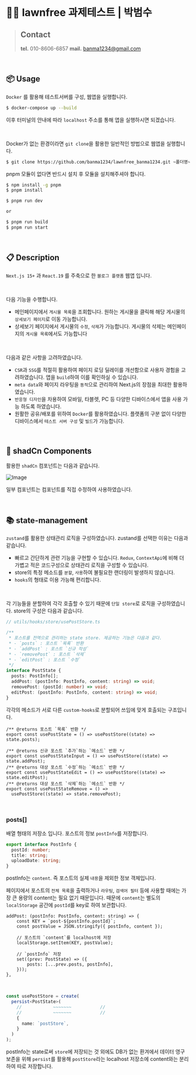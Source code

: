 # 👨‍💻 lawnfree 과제테스트 | 박범수

> ## Contact
>
> **tel.** 010-8606-6857
> **mail.** banma1234@gmail.com

<br/>

## 📦 Usage

`Docker` 를 활용해 테스트서버를 구성, 웹앱을 실행합니다.

```bash
$ docker-compose up --build
```

이후 터미널의 안내에 따라 `localhost` 주소를 통해 앱을 실행하시면 되겠습니다.

<br/>

Docker가 없는 환경이라면 `git clone`을 활용한 일반적인 방법으로 웹앱을 실행합니다.

```bash
$ git clone https://github.com/banma1234/lawnfree_banma1234.git ~폴더명~
```

pnpm 모듈이 없다면 반드시 설치 후 모듈을 설치해주셔야 합니다.

```bash
$ npm install -g pnpm
$ pnpm install
```

```bash
$ pnpm run dev

or

$ pnpm run build
$ pnpm run start
```

<br/>

## 📋 Description

`Next.js 15+` 과 `React.19` 를 주축으로 한 `블로그 플랫폼` 웹앱 입니다.

<br/>

다음 기능을 수행합니다.

- 메인페이지에서 `게시물 목록`을 조회합니다. 원하는 게시물을 클릭해 해당 게시물의 `상세보기 페이지`로 이동 가능합니다.
- 상세보기 페이지에서 게시물의 `수정`, `삭제`가 가능합니다. 게시물의 삭제는 메인페이지의 `게시물 목록`에서도 가능합니다

<br/>

다음과 같은 사항을 고려하였습니다.

- `CSR`과 `SSG`를 적절히 활용하여 페이지 로딩 딜레이를 개선함으로 사용자 경험을 고려하였습니다. 앱을 `build`하여 이를 확인하실 수 있습니다.
- `meta data`와 페이지 라우팅을 `동적`으로 관리하여 Next.js의 장점을 최대한 활용하였습니다.
- `반응형 디자인`을 차용하여 모바일, 타블렛, PC 등 다양한 디바이스에서 앱을 사용 가능 하도록 하였습니다.
- 원활한 공유/배포를 위하여 `Docker`를 활용하였습니다. 플랫폼의 구분 없이 다양한 디바이스에서 `테스트 서버 구성` 및 `빌드`가 가능합니다.

<br/>

## 🎨 shadCn Components

활용한 `shadCn` 컴포넌트는 다음과 같습니다.

![Image](https://github.com/user-attachments/assets/56f1a9f5-3df8-4c37-bdd2-b9a75c1295cb)

일부 컴포넌트는 컴포넌트를 직접 수정하여 사용하였습니다.

<br/>

## 📚 state-management

`zustand`를 활용한 상태관리 로직을 구성하였습니다. zustand를 선택한 이유는 다음과 같습니다.

- 빠르고 간단하게 관련 기능을 구현할 수 있습니다. `Redux`, `ContextApi`에 비해 더 가볍고 적은 코드구성으로 상태관리 로직을 구성할 수 있습니다.
- store의 특정 메소드를 `분할`, `사용`하여 불필요한 랜더링이 발생하지 않습니다.
- `hooks`의 형태로 이용 가능해 편리합니다.

<br/>

각 기능들을 분할하여 각각 호출할 수 있기 때문에 `단일 store`로 로직을 구성하였습니다. store의 구성은 다음과 같습니다.

```typescript
// utils/hooks/store/usePostStore.ts

/**
 * 포스트를 전역으로 관리하는 state store. 제공하는 기능은 다음과 같다.
 * - `posts` : 포스트 `목록` 반환
 * - `addPost` : 포스트 `신규 작성`
 * - `removePost` : 포스트 `삭제`
 * - `editPost` : 포스트 `수정`
 */
interface PostState {
  posts: PostInfo[];
  addPost: (postInfo: PostInfo, content: string) => void;
  removePost: (postId: number) => void;
  editPost: (postInfo: PostInfo, content: string) => void;
}
```

각각의 메소드가 서로 다른 `custom-hooks`로 분할되어 쓰임에 맞게 호출되는 구조입니다.

```tsx
/** @returns 포스트 `목록` 반환 */
export const usePostState = () => usePostStore((state) => state.posts);

/** @returns 신규 포스트 `추가`하는 `메소드` 반환 */
export const usePostStateInput = () => usePostStore((state) => state.addPost);
/** @returns 대상 포스트 `수정`하는 `메소드` 반환 */
export const usePostStateEdit = () => usePostStore((state) => state.editPost);
/** @returns 대상 포스트 `삭제`하는 `메소드` 반환 */
export const usePostStateRemove = () =>
  usePostStore((state) => state.removePost);
```

<br/>

### posts[]

배열 형태의 저장소 입니다. 포스트의 정보 `postInfo`를 저장합니다.

```typescript
export interface PostInfo {
  postId: number;
  title: string;
  uploadDate: string;
}
```

postInfo는 `content`. 즉 포스트의 실제 `내용`을 제외한 정보 객체입니다.

페이지에서 포스트의 `전체 목록`을 출력하거나 `라우팅`, `검색어 필터` 등에 사용할 때에는 가장 큰 용량의 content는 필요 없기 때문입니다. 때문에 `content`는 별도의 `localStorage` 공간에 `postId`를 key로 하여 보관합니다.

```tsx
addPost: (postInfo: PostInfo, content: string) => {
    const KEY = `post-${postInfo.postId}`;
    const postValue = JSON.stringify({ postInfo, content });

    // 포스트의 `content`를 localhost에 저장
    localStorage.setItem(KEY, postValue);

    // `postInfo` 저장
    set((prev: PostState) => ({
        posts: [...prev.posts, postInfo],
    }));
},

```

<br/>

```typescript
const usePostStore = create(
  persist<PostState>(
    //            ~~~~~~~           //
    //            ~~~~~~~           //
    {
      name: `postStore`,
    }
  )
);
```

postInfo는 state로써 `store`에 저장되는 것 외에도 DB가 없는 환겨에서 데이터 영구 보존을 위해 `persist`를 활용해 `postStore`라는 localhost 저장소에 content와는 분리하여 따로 저장합니다.
